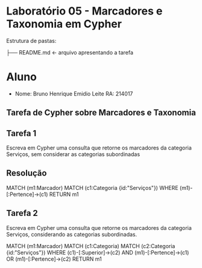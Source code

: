 # Laboratório 05 - Marcadores e Taxonomia em Cypher

Estrutura de pastas:

├── README.md  <- arquivo apresentando a tarefa  

# Aluno
* Nome: Bruno Henrique Emidio Leite RA: 214017

## Tarefa de Cypher sobre Marcadores e Taxonomia
## Tarefa 1

Escreva em Cypher uma consulta que retorne os marcadores da categoria Serviços, sem considerar as categorias subordinadas

## Resolução

  MATCH (m1:Marcador) MATCH (c1:Categoria {id:"Serviços"}) WHERE (m1)-[:Pertence]->(c1) RETURN m1
  
## Tarefa 2

Escreva em Cypher uma consulta que retorne os marcadores da categoria Serviços, considerando as categorias subordinadas.

MATCH (m1:Marcador) MATCH (c1:Categoria) MATCH (c2:Categoria {id:"Serviços"}) WHERE (c1)-[:Superior]->(c2) AND  (m1)-[:Pertence]->(c1) OR (m1)-[:Pertence]->(c2) RETURN m1
